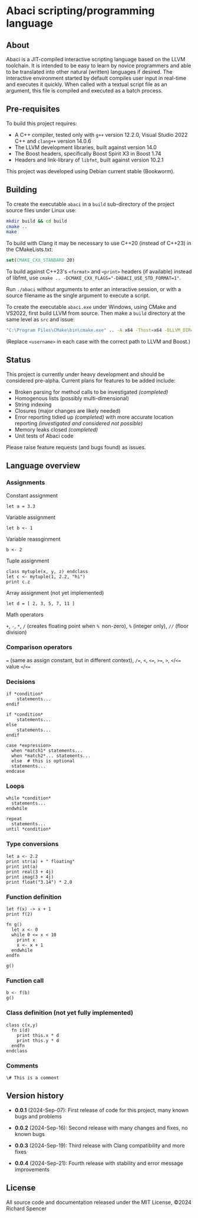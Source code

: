 # Abaci scripting/programming language

## About

Abaci is a JIT-compiled interactive scripting language based on the LLVM toolchain. It is intended to be easy to learn by novice programmers and able to be translated into other natural (written) languages if desired. The interactive environment started by default compiles user input in real-time and executes it quickly. When called with a textual script file as an argument, this file is compiled and executed as a batch process.

## Pre-requisites

To build this project requires:

* A C++ compiler, tested only with `g++` version 12.2.0, Visual Studio 2022 C++ and `clang++` version 14.0.6
* The LLVM development libraries, built against version 14.0
* The Boost headers, specifically Boost Spirit X3 in Boost 1.74
* Headers and link-library of `libfmt`, built against version 10.2.1

This project was developed using Debian current stable (Bookworm).

## Building

To create the executable `abaci` in a `build` sub-directory of the project source files under Linux use:

```bash
mkdir build && cd build
cmake ..
make
```

To build with Clang it may be necessary to use C++20 (instead of C++23) in the CMakeLists.txt:

```cmake
set(CMAKE_CXX_STANDARD 20)
```

To build against C++23's `<format>` and `<print>` headers (if available) instead of libfmt, use `cmake .. -DCMAKE_CXX_FLAGS="-DABACI_USE_STD_FORMAT=1"`.

Run `./abaci` without arguments to enter an interactive session, or with a source filename as the single argument to execute a script.

To create the executable `abaci.exe` under Windows, using CMake and VS2022, first build LLVM from source. Then make a `build` directory at the same level as `src` and issue:

```bash
"C:\Program Files\CMake\bin\cmake.exe" .. -A x64 -Thost=x64 -DLLVM_DIR=C:\Users\<username>\llvm-19.1.0\lib\cmake\llvm -DCMAKE_CXX_FLAGS="/IC:\Users\<username>\boost_1_85_0 /std:c++latest /EHsc /DABACI_USE_STD_FORMAT=1"
```

(Replace `<username>` in each case with the correct path to LLVM and Boost.)

## Status

This project is currently under heavy development and should be considered pre-alpha. Current plans for features to be added include:

* Broken parsing for method calls to be investigated *(completed)*
* Homogenous lists (possibly multi-dimensional)
* String indexing
* Closures (major changes are likely needed)
* Error reporting tidied up *(completed)* with more accurate location reporting *(investigated and considered not possible)* 
* Memory leaks closed *(completed)*
* Unit tests of Abaci code

Please raise feature requests (and bugs found) as issues.

## Language overview

### Assignments

Constant assignment

```
let a = 3.3
```

Variable assignment

```
let b <- 1
```

Variable reassginment

```
b <- 2
```

Tuple assignment

```
class mytuple(x, y, z) endclass
let c <- mytuple(1, 2.2, "hi")
print c.z
```

Array assignment (not yet implemented)

```
let d = [ 2, 3, 5, 7, 11 ]
```

Math operators

`+`, `-`, `*`, `/` (creates floating point when `% `non-zero), `%` (integer only), `//` (floor division)

### Comparison operators

`=` (same as assign constant, but in different context), `/=`, `<`, `<=`, `>=`, `>`, `<`/`<=` value `<`/`<=`

### Decisions

```
if *condition*
    statements...
endif
```

```
if *condition*
    statements...
else
    statements...
endif
```

```
case *expression>
  when *match1* statements...
  when *match2*... statements...
  else  # this is optional
  statements...
endcase
```

### Loops

```
while *condition*
  statements...
endwhile
```

```
repeat
  statements...
until *condition*
```

### Type conversions

```
let a <- 2.2
print str(a) + " floating"
print int(a)
print real(3 + 4j)
print imag(3 + 4j)
print float("3.14") * 2.0
```

### Function definition

```
let f(x) -> x + 1
print f(2)
```

```
fn g() 
  let x <- 0
  while 0 <= x < 10
    print x
    x <- x + 1
  endwhile
endfn

g()
```

### Function call

```
b <- f(b)
g()
```

### Class definition (not yet fully implemented)

```
class c(x,y)
  fn i(d)
    print this.x * d
    print this.y * d
  endfn
endclass
```

### Comments

```
\# This is a comment
```

## Version history

* **0.0.1** (2024-Sep-07): First release of code for this project, many known bugs and problems

* **0.0.2** (2024-Sep-16): Second release with many changes and fixes, no known bugs

* **0.0.3** (2024-Sep-19): Third release with Clang compatibility and more fixes

* **0.0.4** (2024-Sep-21): Fourth release with stability and error message improvements

## License

All source code and documentation released under the MIT License, &copy;2024 Richard Spencer
